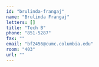 ```yaml
---
id: "brulinda-frangaj"
name: "Brulinda Frangaj"
letters: []
title: "Tech B"
phone: "851-5287"
fax: ""
email: "bf2456@cumc.columbia.edu"
room: "403"
url: ""
---
```

